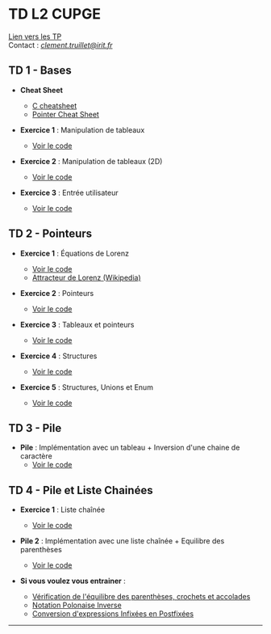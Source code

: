 # TD L2 CUPGE

[Lien vers les TP](https://github.com/truillet/upssitech/tree/master/CUPGE/L2/SDD)   
Contact : *clement.truillet@irit.fr*

## TD 1 - Bases

- **Cheat Sheet**
    - [C cheatsheet](https://quickref.me/c.html)
    - [Pointer Cheat Sheet](https://c-for-dummies.com/caio/pointer-cheatsheet.php)


- **Exercice 1** : Manipulation de tableaux
  - [Voir le code](td1/exo1.c)

- **Exercice 2** : Manipulation de tableaux (2D)
  - [Voir le code](td1/exo2.c)

- **Exercice 3** : Entrée utilisateur
  - [Voir le code](td1/exo3.c)

## TD 2 - Pointeurs

- **Exercice 1** : Équations de Lorenz
  - [Voir le code](td2/exo1.c)
  - [Attracteur de Lorenz (Wikipedia)](https://fr.wikipedia.org/wiki/Attracteur_de_Lorenz)

- **Exercice 2** : Pointeurs
  - [Voir le code](td2/exo2.c)

- **Exercice 3** : Tableaux et pointeurs
  - [Voir le code](td2/exo3.c)

- **Exercice 4** : Structures
  - [Voir le code](td2/exo4.c)

- **Exercice 5** : Structures, Unions et Enum
  - [Voir le code](td2/exo5.c)

## TD 3 - Pile

- **Pile** : Implémentation avec un tableau + Inversion d'une chaine de caractère 
  - [Voir le code](td3/pile.c)

## TD 4 - Pile et Liste Chainées

- **Exercice 1** : Liste chaînée
  - [Voir le code](td4/exo1.c)

- **Pile 2** : Implémentation avec une liste chaînée + Equilibre des parenthèses
  - [Voir le code](td4/pile2.c)

- **Si vous voulez vous entrainer** :
    - [Vérification de l'équilibre des parenthèses, crochets et accolades](td4/exo2.md)
    - [Notation Polonaise Inverse](td4/exo3.md)
    - [Conversion d'expressions Infixées en Postfixées](td4/exo4.md)

---

